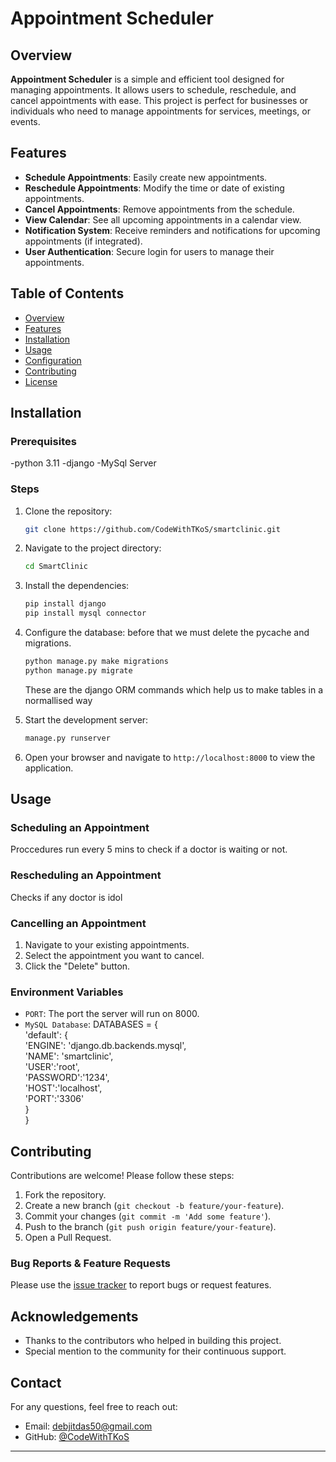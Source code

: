 # Appointment Scheduler

## Overview

**Appointment Scheduler** is a simple and efficient tool designed for managing appointments. It allows users to schedule, reschedule, and cancel appointments with ease. This project is perfect for businesses or individuals who need to manage appointments for services, meetings, or events.

## Features

- **Schedule Appointments**: Easily create new appointments.
- **Reschedule Appointments**: Modify the time or date of existing appointments.
- **Cancel Appointments**: Remove appointments from the schedule.
- **View Calendar**: See all upcoming appointments in a calendar view.
- **Notification System**: Receive reminders and notifications for upcoming appointments (if integrated).
- **User Authentication**: Secure login for users to manage their appointments.

## Table of Contents

- [Overview](#overview)
- [Features](#features)
- [Installation](#installation)
- [Usage](#usage)
- [Configuration](#configuration)
- [Contributing](#contributing)
- [License](#license)

## Installation

### Prerequisites

-python 3.11
-django 
-MySql Server

### Steps

1. Clone the repository:

    ```bash
    git clone https://github.com/CodeWithTKoS/smartclinic.git
    ```

2. Navigate to the project directory:

    ```bash
    cd SmartClinic
    ```

3. Install the dependencies:

    ```bash
    pip install django
    pip install mysql connector
    ```

4. Configure the database:
    before that we must delete the pycache and migrations.
    ```bash
    python manage.py make migrations
    python manage.py migrate
    ```
    These are the django ORM commands which help us to make tables in a normallised way

5. Start the development server:

    ```bash
    manage.py runserver
    ```

6. Open your browser and navigate to `http://localhost:8000` to view the application.

## Usage

### Scheduling an Appointment

Proccedures run every 5 mins to check if a doctor is waiting or not.

### Rescheduling an Appointment

Checks if any doctor is idol

### Cancelling an Appointment

1. Navigate to your existing appointments.
2. Select the appointment you want to cancel.
3. Click the "Delete" button.

### Environment Variables

- `PORT`: The port the server will run on 8000.
- `MySQL Database`: DATABASES = {  
    'default': {  
        'ENGINE': 'django.db.backends.mysql',  
        'NAME': 'smartclinic',  
        'USER':'root',  
        'PASSWORD':'1234',  
        'HOST':'localhost',  
        'PORT':'3306'  
    }  
  }

## Contributing

Contributions are welcome! Please follow these steps:

1. Fork the repository.
2. Create a new branch (`git checkout -b feature/your-feature`).
3. Commit your changes (`git commit -m 'Add some feature'`).
4. Push to the branch (`git push origin feature/your-feature`).
5. Open a Pull Request.

### Bug Reports & Feature Requests

Please use the [issue tracker](https://github.com/CodeWithTKoS/smartclinic.git/issues) to report bugs or request features.

## Acknowledgements

- Thanks to the contributors who helped in building this project.
- Special mention to the community for their continuous support.

## Contact

For any questions, feel free to reach out:

- Email: debjitdas50@gmail.com
- GitHub: [@CodeWithTKoS](https://github.com/CodeWithTKoS)

---
